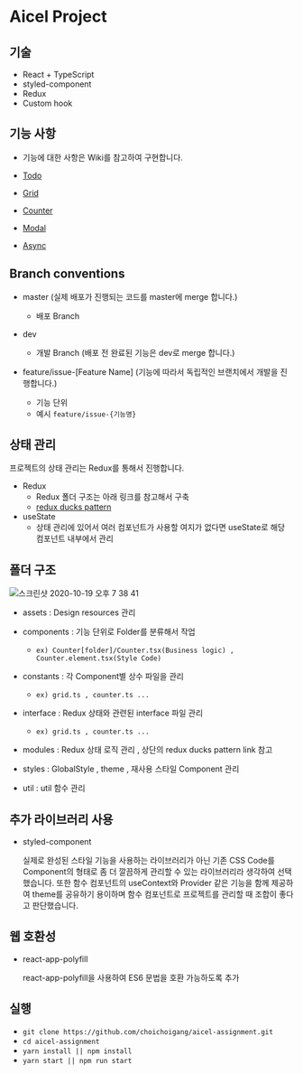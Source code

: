 # Aicel Project

## 기술

- React + TypeScript
- styled-component
- Redux
- Custom hook

## 기능 사항

- 기능에 대한 사항은 Wiki를 참고하여 구현합니다.

- [Todo](https://github.com/choichoigang/aicel-assignment/wiki/%5BFeature%5D-Todo)
- [Grid](https://github.com/choichoigang/aicel-assignment/wiki/%5BFeature%5D-Grid)
- [Counter](https://github.com/choichoigang/aicel-assignment/wiki/%5BFeature%5D-Counter)
- [Modal](https://github.com/choichoigang/aicel-assignment/wiki/%5BFeature%5D-Modal)
- [Async](https://github.com/choichoigang/aicel-assignment/wiki/%5BFeature%5D-Async)

## Branch conventions

- master (실제 배포가 진행되는 코드를 master에 merge 합니다.)

  - 배포 Branch

- dev
  - 개발 Branch (배포 전 완료된 기능은 dev로 merge 합니다.)
- feature/issue-[Feature Name] (기능에 따라서 독립적인 브랜치에서 개발을 진행합니다.)
  - 기능 단위
  - 예시
    `feature/issue-{기능명}`

## 상태 관리

프로젝트의 상태 관리는 Redux를 통해서 진행합니다.

- Redux
  - Redux 폴더 구조는 아래 링크를 참고해서 구축
  - [redux ducks pattern](https://github.com/erikras/ducks-modular-redux)
- useState
  - 상태 관리에 있어서 여러 컴포넌트가 사용할 여지가 없다면 useState로 해당 컴포넌트 내부에서 관리

## 폴더 구조

![스크린샷 2020-10-19 오후 7 38 41](https://user-images.githubusercontent.com/49897409/96440334-c9571100-1242-11eb-8651-75438a79184f.png)

- assets : Design resources 관리

- components : 기능 단위로 Folder를 분류해서 작업

  - `ex) Counter[folder]/Counter.tsx(Business logic) , Counter.element.tsx(Style Code)`

- constants : 각 Component별 상수 파일을 관리

  - `ex) grid.ts , counter.ts ...`

- interface : Redux 상태와 관련된 interface 파일 관리

  - `ex) grid.ts , counter.ts ...`

- modules : Redux 상태 로직 관리 , 상단의 redux ducks pattern link 참고

- styles : GlobalStyle , theme , 재사용 스타일 Component 관리

- util : util 함수 관리

## 추가 라이브러리 사용

- styled-component

  실제로 완성된 스타일 기능을 사용하는 라이브러리가 아닌 기존 CSS Code를 Component의 형태로 좀 더 깔끔하게 관리할 수 있는 라이브러리라 생각하여 선택했습니다. 또한 함수 컴포넌트의
  useContext와 Provider 같은 기능을 함께 제공하여 theme를 공유하기 용이하며 함수 컴포넌트로 프로젝트를 관리할 때 조합이 좋다고 판단했습니다.

## 웹 호환성

- react-app-polyfill

  react-app-polyfill을 사용하여 ES6 문법을 호환 가능하도록 추가

## 실행

- `git clone https://github.com/choichoigang/aicel-assignment.git`
- `cd aicel-assignment`
- `yarn install || npm install`
- `yarn start || npm run start`
